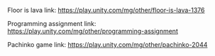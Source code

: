 Floor is lava link: https://play.unity.com/mg/other/floor-is-lava-1376

Programming assignment link: https://play.unity.com/mg/other/programming-assignment

Pachinko game link: https://play.unity.com/mg/other/pachinko-2044